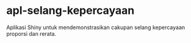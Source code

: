 # apl-selang-kepercayaan
Aplikasi Shiny untuk mendemonstrasikan cakupan selang kepercayaan proporsi dan rerata.

